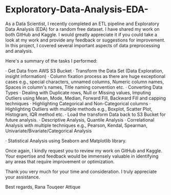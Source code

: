 # Exploratory-Data-Analysis-EDA-

As a Data Scientist, I recently completed an ETL pipeline and Exploratory Data Analysis (EDA) for a random free dataset. I have shared my work on both GitHub and Kaggle. I would greatly appreciate it if you could take a look at my work and provide any feedback or suggestions for improvement. In this project, I covered several important aspects of data preprocessing and analysis.

Here's a summary of the tasks I performed:

·       Get Data from AWS S3 Bucket
·       Transform the Data Set (Data Exploration, insight information)
·       Column fixation process as there are huge exceptional cases e.g., special characters, unnamed columns, Numeric column names, Spaces in column's names, Title naming convention etc.
·       Converting Data Types
·       Dealing with Duplicate rows, Null or Missing values, Imputing Outliers using Mean, Mode, Median, Forward Fill, Backward Fill and capping techniques
·       Highlighting Categorical and Non-Categorical columns
·       Highlighting Outliers with multiple methods e.g., Boxplot, Scatter Plot, Histogram, IQR method etc.
·       Load the transform Data back to S3 Bucket for future analysis.
·       Descriptive Analysis, Quantile Analysis
·       Correlational Analysis with multiple techniques e.g., Pearson, Kendal, Spearman, Univariate/Bivariate/Categorical Analysis

·       Statistical Analysis using Seaborn and Matplotlib library.

Once again, I kindly request you to review my work on GitHub and Kaggle. Your expertise and feedback would be immensely valuable in identifying any areas that require improvement or optimization.

Thank you very much for your time and consideration. I truly appreciate your assistance.



Best regards,
Rana Touqeer Attique
